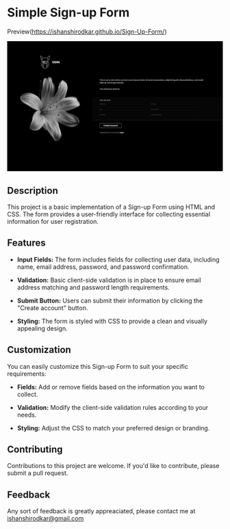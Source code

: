 # Simple Sign-up Form


Preview(https://ishanshirodkar.github.io/Sign-Up-Form/)

![Sign-up Form](https://github.com/IshanShirodkar/Sign-Up-Form/blob/main/Screenshots/Screenshot%202023-11-05%20152314.png?raw=true)

## Description

This project is a basic implementation of a Sign-up Form using HTML and CSS. The form provides a user-friendly interface for collecting essential information for user registration.

## Features

- **Input Fields:** The form includes fields for collecting user data, including name, email address, password, and password confirmation.

- **Validation:** Basic client-side validation is in place to ensure email address matching and password length requirements.

- **Submit Button:** Users can submit their information by clicking the "Create account" button.

- **Styling:** The form is styled with CSS to provide a clean and visually appealing design.


## Customization

You can easily customize this Sign-up Form to suit your specific requirements:

- **Fields:** Add or remove fields based on the information you want to collect.

- **Validation:** Modify the client-side validation rules according to your needs.

- **Styling:** Adjust the CSS to match your preferred design or branding.

## Contributing

Contributions to this project are welcome. If you'd like to contribute, please submit a pull request.

## Feedback

Any sort of feedback is greatly appreaciated, please contact me at ishanshirodkar@gmail.com
